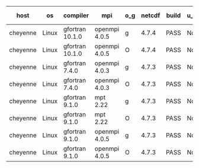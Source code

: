 

| host     | os       | compiler                              | mpi                      | o_g        | netcdf        | build       | u_pass          | u_fail          | s_pass            | s_fail            | e_pass             | e_fail             | nuopc_pass       | nuopc_fail       | artifacts link          |
|----------|----------|---------------------------------------|--------------------------|------------|---------------|-------------|-----------------|-----------------|-------------------|-------------------|--------------------|--------------------|------------------|------------------|-------------------------|
| cheyenne | Linux | gfortran 10.1.0 | openmpi 4.0.5  | g | 4.7.4  | PASS | None | None | None | None | None | None | None | None | <a href="https://github.com/esmf-org/esmf-test-artifacts/tree/5231669777a957467b5759be1177dc41ca8f07e8/fix_hconfig/gfortran/10.1.0/g/openmpi/4.0.5" target="_blank">5231669</a> | 
| cheyenne | Linux | gfortran 10.1.0 | openmpi 4.0.5  | O | 4.7.4  | PASS | None | None | None | None | None | None | None | None | <a href="https://github.com/esmf-org/esmf-test-artifacts/tree/a2fcb13425f1d1475a8def8f231f5b3b475cf638/fix_hconfig/gfortran/10.1.0/O/openmpi/4.0.5" target="_blank">a2fcb13</a> | 
| cheyenne | Linux | gfortran 7.4.0 | openmpi 4.0.3  | g | 4.7.3  | PASS | None | None | None | None | None | None | None | None | <a href="https://github.com/esmf-org/esmf-test-artifacts/tree/ff053c43027b98d570aafd0cf85889221722a5c8/fix_hconfig/gfortran/7.4.0/g/openmpi/4.0.3" target="_blank">ff053c4</a> | 
| cheyenne | Linux | gfortran 7.4.0 | openmpi 4.0.3  | O | 4.7.3  | PASS | None | None | None | None | None | None | None | None | <a href="https://github.com/esmf-org/esmf-test-artifacts/tree/fd8fa0b43dd9d35161661a5694cc6b3f055df49b/fix_hconfig/gfortran/7.4.0/O/openmpi/4.0.3" target="_blank">fd8fa0b</a> | 
| cheyenne | Linux | gfortran 9.1.0 | mpt 2.22  | g | 4.7.3  | PASS | None | None | None | None | None | None | None | None | <a href="https://github.com/esmf-org/esmf-test-artifacts/tree/0a648048055882f2407c30b5269412cdcb66514a/fix_hconfig/gfortran/9.1.0/g/mpt/2.22" target="_blank">0a64804</a> | 
| cheyenne | Linux | gfortran 9.1.0 | mpt 2.22  | O | 4.7.3  | PASS | None | None | None | None | None | None | None | None | <a href="https://github.com/esmf-org/esmf-test-artifacts/tree/049b867184ccab8bdd8bb448f012b6114e506523/fix_hconfig/gfortran/9.1.0/O/mpt/2.22" target="_blank">049b867</a> | 
| cheyenne | Linux | gfortran 9.1.0 | openmpi 4.0.5  | g | 4.7.3  | PASS | None | None | None | None | None | None | None | None | <a href="https://github.com/esmf-org/esmf-test-artifacts/tree/ac3611e6ae5d0a4b4320a0ca51bdffe35819fce7/fix_hconfig/gfortran/9.1.0/g/openmpi/4.0.5" target="_blank">ac3611e</a> | 
| cheyenne | Linux | gfortran 9.1.0 | openmpi 4.0.5  | O | 4.7.3  | PASS | None | None | None | None | None | None | None | None | <a href="https://github.com/esmf-org/esmf-test-artifacts/tree/060821f7a765ee03d6192ddeffb893bf1d7fac3d/fix_hconfig/gfortran/9.1.0/O/openmpi/4.0.5" target="_blank">060821f</a> | 
